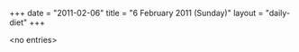 +++
date = "2011-02-06"
title = "6 February 2011 (Sunday)"
layout = "daily-diet"
+++


\<no entries\>